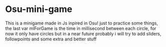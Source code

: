 # Osu-mini-game
This is a minigame made in Js inpired in Osu! just to practice some things, the last var mlForGame is the time in millisecond between each circle, for now it only have circles but in a near future probably i will try to add sliders, followpoints and some extra and better stuff
